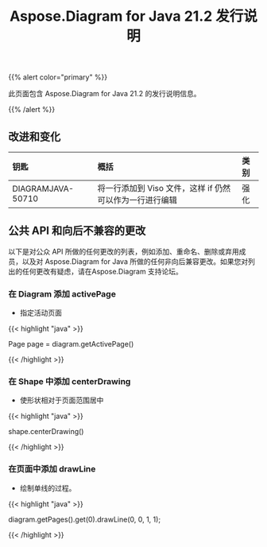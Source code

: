 ﻿---
title: Aspose.Diagram for Java 21.2 发行说明
type: docs
weight: 11
url: /zh/java/aspose-diagram-for-java-21-2-release-notes/
---
{{% alert color="primary" %}}

此页面包含 Aspose.Diagram for Java 21.2 的发行说明信息。

{{% /alert %}}
## **改进和变化**  ##

|**钥匙**|**概括**|**类别**|
|:- |:- |:- |
|DIAGRAMJAVA-50710|将一行添加到 Viso 文件，这样 if 仍然可以作为一行进行编辑|强化|
## **公共 API 和向后不兼容的更改**
以下是对公众 API 所做的任何更改的列表，例如添加、重命名、删除或弃用成员，以及对 Aspose.Diagram for Java 所做的任何非向后兼容更改。如果您对列出的任何更改有疑虑，请在Aspose.Diagram 支持论坛。
### **在 Diagram 添加 activePage**
- 指定活动页面

{{< highlight "java" >}}

 Page page = diagram.getActivePage()

{{< /highlight >}}
### **在 Shape 中添加 centerDrawing**
- 使形状相对于页面范围居中

{{< highlight "java" >}}

 shape.centerDrawing()

{{< /highlight >}}
### **在页面中添加 drawLine**
- 绘制单线的过程。

{{< highlight "java" >}}

  diagram.getPages().get(0).drawLine(0, 0, 1, 1);

{{< /highlight >}}